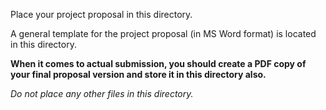 Place your project proposal in this directory.

A general template for the project proposal (in MS Word format) is located in this directory.

**When it comes to actual submission, you should create a PDF copy of your final proposal version and store it in this directory also.**

*Do not place any other files in this directory.*
